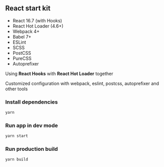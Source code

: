 ## React start kit 

* React 16.7 (with Hooks) 
* React Hot Loader (4.6+)
* Webpack 4+
* Babel 7+
* ESLint
* SCSS
* PostCSS
* PureCSS
* Autoprefixer

Using **React Hooks** with **React Hot Loader** together

Customized configuration with webpack, eslint, postcss, autoprefixer and other tools

### Install dependencies

```bash 
yarn
```

### Run app in dev mode

```bash
yarn start
```

### Run production build

```bash
yarn build
```